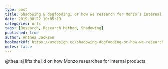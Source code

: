 ```yaml
---
type: post
title: Shadowing & dogfooding… or how we research for Monzo’s internal product
date: 2019-08-22 10:05:19
categories: urls
tags: [Research, Research Method, Shadowing]
published: true
author: Anthea Jackson
bookmarkOf: https://uxdesign.cc/shadowing-dogfooding-or-how-we-research-for-monzos-internal-product-a6e60ea46687
notes: false
---
```


@thea_aj lifts the lid on how Monzo researches for internal products.